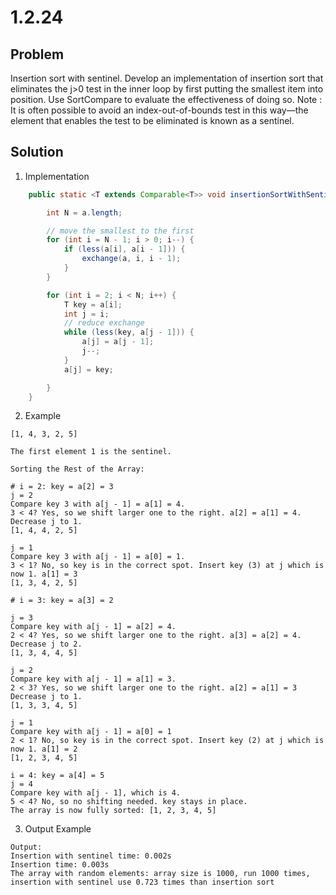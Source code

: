 # 1.2.24

## Problem

Insertion sort with sentinel. Develop an implementation of insertion sort that eliminates the j>0 test in the inner loop by first putting the smallest item into position. Use SortCompare to evaluate the effectiveness of doing so. Note : It is often possible to avoid an index-out-of-bounds test in this way—the element that enables the test to be eliminated is known as a sentinel.

## Solution

1. Implementation

```java
    public static <T extends Comparable<T>> void insertionSortWithSentinel(T[] a) {

        int N = a.length;

        // move the smallest to the first
        for (int i = N - 1; i > 0; i--) {
            if (less(a[i], a[i - 1])) {
                exchange(a, i, i - 1);
            }
        }

        for (int i = 2; i < N; i++) {
            T key = a[i];
            int j = i;
            // reduce exchange
            while (less(key, a[j - 1])) {
                a[j] = a[j - 1];
                j--;
            }
            a[j] = key;

        }
    }
```

2. Example

```
[1, 4, 3, 2, 5]

The first element 1 is the sentinel.

Sorting the Rest of the Array:

# i = 2: key = a[2] = 3
j = 2
Compare key 3 with a[j - 1] = a[1] = 4.
3 < 4? Yes, so we shift larger one to the right. a[2] = a[1] = 4.
Decrease j to 1.
[1, 4, 4, 2, 5]

j = 1
Compare key 3 with a[j - 1] = a[0] = 1.
3 < 1? No, so key is in the correct spot. Insert key (3) at j which is now 1. a[1] = 3
[1, 3, 4, 2, 5]

# i = 3: key = a[3] = 2

j = 3
Compare key with a[j - 1] = a[2] = 4.
2 < 4? Yes, so we shift larger one to the right. a[3] = a[2] = 4.
Decrease j to 2.
[1, 3, 4, 4, 5]

j = 2
Compare key with a[j - 1] = a[1] = 3.
2 < 3? Yes, so we shift larger one to the right. a[2] = a[1] = 3
Decrease j to 1.
[1, 3, 3, 4, 5]

j = 1
Compare key with a[j - 1] = a[0] = 1
2 < 1? No, so key is in the correct spot. Insert key (2) at j which is now 1. a[1] = 2
[1, 2, 3, 4, 5]

i = 4: key = a[4] = 5
j = 4
Compare key with a[j - 1], which is 4.
5 < 4? No, so no shifting needed. key stays in place.
The array is now fully sorted: [1, 2, 3, 4, 5]

```

3. Output Example

```
Output:
Insertion with sentinel time: 0.002s
Insertion time: 0.003s
The array with random elements: array size is 1000, run 1000 times, insertion with sentinel use 0.723 times than insertion sort
```
